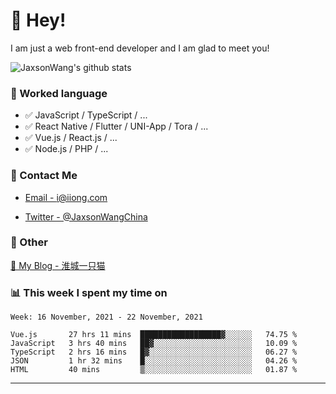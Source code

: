 # 👋 Hey!

I am just a web front-end developer and I am glad to meet you!

![JaxsonWang's github stats](https://github-readme-stats.vercel.app/api?username=JaxsonWang&&show_icons=true&&title_color=1abc9c&&icon_color=1abc9c)


### 📝 Worked language

- ✅ JavaScript / TypeScript / ...
- ✅ React Native / Flutter / UNI-App / Tora / ...
- ✅ Vue.js / React.js / ...
- ✅ Node.js / PHP / ...

### 📮 Contact Me

- [Email - i@iiong.com](mailto:i@iiong.com)

- [Twitter - @JaxsonWangChina](https://twitter.com/JaxsonWangChina)

### 🤪 Other

[📌 My Blog - 淮城一只猫](https://iiong.com)

### 📊 This week I spent my time on

<!--START_SECTION:waka-->
```text
Week: 16 November, 2021 - 22 November, 2021

Vue.js       27 hrs 11 mins  ██████████████████▓░░░░░░   74.75 % 
JavaScript   3 hrs 40 mins   ██▓░░░░░░░░░░░░░░░░░░░░░░   10.09 % 
TypeScript   2 hrs 16 mins   █▓░░░░░░░░░░░░░░░░░░░░░░░   06.27 % 
JSON         1 hr 32 mins    █░░░░░░░░░░░░░░░░░░░░░░░░   04.26 % 
HTML         40 mins         ▒░░░░░░░░░░░░░░░░░░░░░░░░   01.87 % 
```
<!--END_SECTION:waka-->

---
